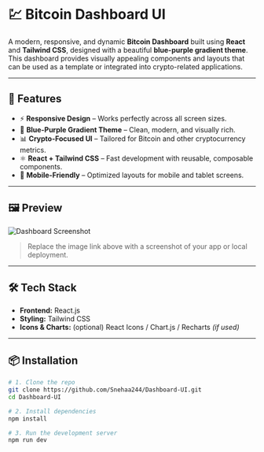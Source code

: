 # 💹 Bitcoin Dashboard UI

A modern, responsive, and dynamic **Bitcoin Dashboard** built using **React** and **Tailwind CSS**, designed with a beautiful **blue-purple gradient theme**. This dashboard provides visually appealing components and layouts that can be used as a template or integrated into crypto-related applications.

---

## 🚀 Features

- ⚡ **Responsive Design** – Works perfectly across all screen sizes.
- 🎨 **Blue-Purple Gradient Theme** – Clean, modern, and visually rich.
- 📊 **Crypto-Focused UI** – Tailored for Bitcoin and other cryptocurrency metrics.
- ⚛️ **React + Tailwind CSS** – Fast development with reusable, composable components.
- 📱 **Mobile-Friendly** – Optimized layouts for mobile and tablet screens.

---

## 🖼️ Preview

![Dashboard Screenshot](https://via.placeholder.com/1200x600.png?text=Bitcoin+Dashboard+Preview)

> Replace the image link above with a screenshot of your app or local deployment.

---

## 🛠️ Tech Stack

- **Frontend:** React.js
- **Styling:** Tailwind CSS
- **Icons & Charts:** (optional) React Icons / Chart.js / Recharts *(if used)*

---

## 📦 Installation

```bash
# 1. Clone the repo
git clone https://github.com/Snehaa244/Dashboard-UI.git
cd Dashboard-UI

# 2. Install dependencies
npm install

# 3. Run the development server
npm run dev
